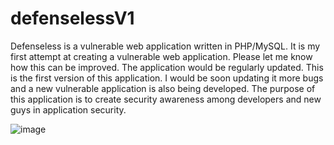 # defenselessV1
Defenseless is a vulnerable web application written in PHP/MySQL. It is my first attempt at creating a vulnerable web application. Please let me know how this can be improved. The application would be regularly updated. This is the first version of this application. I would be soon updating it more bugs and a new vulnerable application is also being developed. The purpose of this application is to create security awareness among developers and new guys in application security. 

![image](https://user-images.githubusercontent.com/70256749/91271860-727c1080-e798-11ea-8ed1-6e2a7b7516dd.png)
